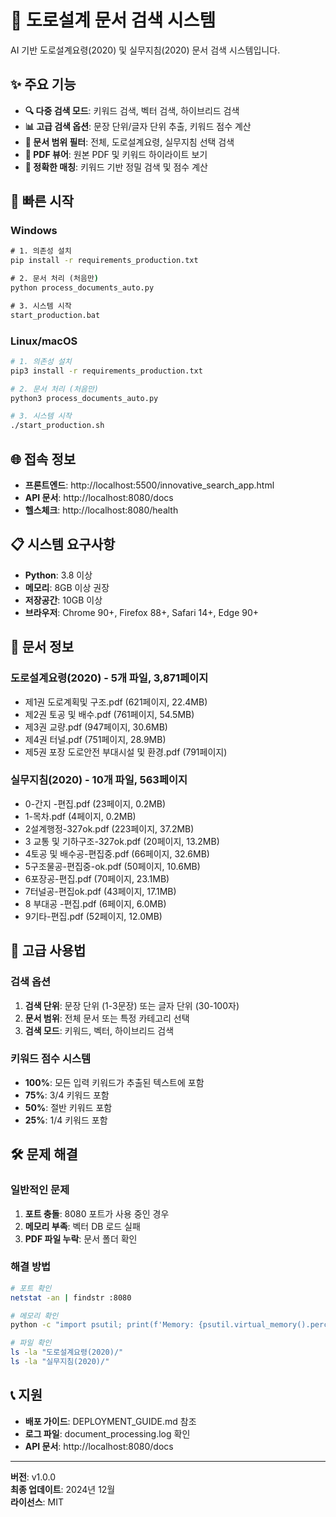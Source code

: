 # 🚀 도로설계 문서 검색 시스템

AI 기반 도로설계요령(2020) 및 실무지침(2020) 문서 검색 시스템입니다.

## ✨ 주요 기능

- **🔍 다중 검색 모드**: 키워드 검색, 벡터 검색, 하이브리드 검색
- **📊 고급 검색 옵션**: 문장 단위/글자 단위 추출, 키워드 점수 계산
- **📁 문서 범위 필터**: 전체, 도로설계요령, 실무지침 선택 검색
- **📄 PDF 뷰어**: 원본 PDF 및 키워드 하이라이트 보기
- **🎯 정확한 매칭**: 키워드 기반 정밀 검색 및 점수 계산

## 🚀 빠른 시작

### Windows
```cmd
# 1. 의존성 설치
pip install -r requirements_production.txt

# 2. 문서 처리 (처음만)
python process_documents_auto.py

# 3. 시스템 시작
start_production.bat
```

### Linux/macOS
```bash
# 1. 의존성 설치
pip3 install -r requirements_production.txt

# 2. 문서 처리 (처음만)
python3 process_documents_auto.py

# 3. 시스템 시작
./start_production.sh
```

## 🌐 접속 정보

- **프론트엔드**: http://localhost:5500/innovative_search_app.html
- **API 문서**: http://localhost:8080/docs
- **헬스체크**: http://localhost:8080/health

## 📋 시스템 요구사항

- **Python**: 3.8 이상
- **메모리**: 8GB 이상 권장
- **저장공간**: 10GB 이상
- **브라우저**: Chrome 90+, Firefox 88+, Safari 14+, Edge 90+

## 📁 문서 정보

### 도로설계요령(2020) - 5개 파일, 3,871페이지
- 제1권 도로계획및 구조.pdf (621페이지, 22.4MB)
- 제2권 토공 및 배수.pdf (761페이지, 54.5MB)
- 제3권 교량.pdf (947페이지, 30.6MB)
- 제4권 터널.pdf (751페이지, 28.9MB)
- 제5권 포장 도로안전 부대시설 및 환경.pdf (791페이지)

### 실무지침(2020) - 10개 파일, 563페이지
- 0-간지 -편집.pdf (23페이지, 0.2MB)
- 1-목차.pdf (4페이지, 0.2MB)
- 2설계행정-327ok.pdf (223페이지, 37.2MB)
- 3 교통 및 기하구조-327ok.pdf (20페이지, 13.2MB)
- 4토공 및 배수공-편집중.pdf (66페이지, 32.6MB)
- 5구조물공-편집중-ok.pdf (50페이지, 10.6MB)
- 6포장공-편집.pdf (70페이지, 23.1MB)
- 7터널공-편집ok.pdf (43페이지, 17.1MB)
- 8 부대공 -편집.pdf (6페이지, 6.0MB)
- 9기타-편집.pdf (52페이지, 12.0MB)

## 🔧 고급 사용법

### 검색 옵션
1. **검색 단위**: 문장 단위 (1-3문장) 또는 글자 단위 (30-100자)
2. **문서 범위**: 전체 문서 또는 특정 카테고리 선택
3. **검색 모드**: 키워드, 벡터, 하이브리드 검색

### 키워드 점수 시스템
- **100%**: 모든 입력 키워드가 추출된 텍스트에 포함
- **75%**: 3/4 키워드 포함
- **50%**: 절반 키워드 포함
- **25%**: 1/4 키워드 포함

## 🛠️ 문제 해결

### 일반적인 문제
1. **포트 충돌**: 8080 포트가 사용 중인 경우
2. **메모리 부족**: 벡터 DB 로드 실패
3. **PDF 파일 누락**: 문서 폴더 확인

### 해결 방법
```bash
# 포트 확인
netstat -an | findstr :8080

# 메모리 확인
python -c "import psutil; print(f'Memory: {psutil.virtual_memory().percent}%')"

# 파일 확인
ls -la "도로설계요령(2020)/"
ls -la "실무지침(2020)/"
```

## 📞 지원

- **배포 가이드**: DEPLOYMENT_GUIDE.md 참조
- **로그 파일**: document_processing.log 확인
- **API 문서**: http://localhost:8080/docs

---

**버전**: v1.0.0  
**최종 업데이트**: 2024년 12월  
**라이선스**: MIT
